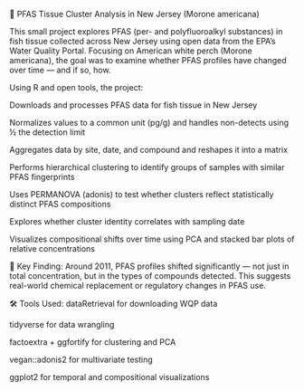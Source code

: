 🔬 PFAS Tissue Cluster Analysis in New Jersey (Morone americana)

This small project explores PFAS (per- and polyfluoroalkyl substances) in fish tissue collected across New Jersey using open data from the EPA’s Water Quality Portal. Focusing on American white perch (Morone americana), the goal was to examine whether PFAS profiles have changed over time — and if so, how.

Using R and open tools, the project:

Downloads and processes PFAS data for fish tissue in New Jersey

Normalizes values to a common unit (pg/g) and handles non-detects using ½ the detection limit

Aggregates data by site, date, and compound and reshapes it into a matrix

Performs hierarchical clustering to identify groups of samples with similar PFAS fingerprints

Uses PERMANOVA (adonis) to test whether clusters reflect statistically distinct PFAS compositions

Explores whether cluster identity correlates with sampling date

Visualizes compositional shifts over time using PCA and stacked bar plots of relative concentrations

🧪 Key Finding:
Around 2011, PFAS profiles shifted significantly — not just in total concentration, but in the types of compounds detected. This suggests real-world chemical replacement or regulatory changes in PFAS use.

🛠️ Tools Used:
dataRetrieval for downloading WQP data

tidyverse for data wrangling

factoextra + ggfortify for clustering and PCA

vegan::adonis2 for multivariate testing

ggplot2 for temporal and compositional visualizations
